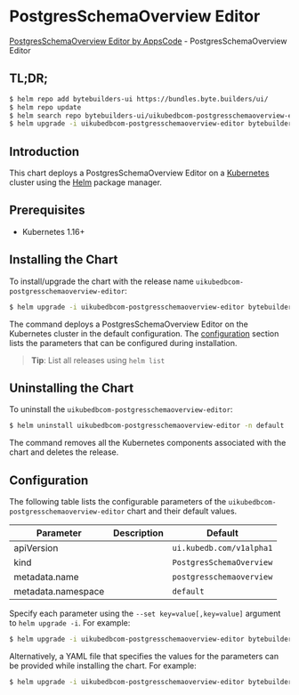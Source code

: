 # PostgresSchemaOverview Editor

[PostgresSchemaOverview Editor by AppsCode](https://byte.builders) - PostgresSchemaOverview Editor

## TL;DR;

```bash
$ helm repo add bytebuilders-ui https://bundles.byte.builders/ui/
$ helm repo update
$ helm search repo bytebuilders-ui/uikubedbcom-postgresschemaoverview-editor --version=v0.4.9
$ helm upgrade -i uikubedbcom-postgresschemaoverview-editor bytebuilders-ui/uikubedbcom-postgresschemaoverview-editor -n default --create-namespace --version=v0.4.9
```

## Introduction

This chart deploys a PostgresSchemaOverview Editor on a [Kubernetes](http://kubernetes.io) cluster using the [Helm](https://helm.sh) package manager.

## Prerequisites

- Kubernetes 1.16+

## Installing the Chart

To install/upgrade the chart with the release name `uikubedbcom-postgresschemaoverview-editor`:

```bash
$ helm upgrade -i uikubedbcom-postgresschemaoverview-editor bytebuilders-ui/uikubedbcom-postgresschemaoverview-editor -n default --create-namespace --version=v0.4.9
```

The command deploys a PostgresSchemaOverview Editor on the Kubernetes cluster in the default configuration. The [configuration](#configuration) section lists the parameters that can be configured during installation.

> **Tip**: List all releases using `helm list`

## Uninstalling the Chart

To uninstall the `uikubedbcom-postgresschemaoverview-editor`:

```bash
$ helm uninstall uikubedbcom-postgresschemaoverview-editor -n default
```

The command removes all the Kubernetes components associated with the chart and deletes the release.

## Configuration

The following table lists the configurable parameters of the `uikubedbcom-postgresschemaoverview-editor` chart and their default values.

|     Parameter      | Description |               Default               |
|--------------------|-------------|-------------------------------------|
| apiVersion         |             | <code>ui.kubedb.com/v1alpha1</code> |
| kind               |             | <code>PostgresSchemaOverview</code> |
| metadata.name      |             | <code>postgresschemaoverview</code> |
| metadata.namespace |             | <code>default</code>                |


Specify each parameter using the `--set key=value[,key=value]` argument to `helm upgrade -i`. For example:

```bash
$ helm upgrade -i uikubedbcom-postgresschemaoverview-editor bytebuilders-ui/uikubedbcom-postgresschemaoverview-editor -n default --create-namespace --version=v0.4.9 --set apiVersion=ui.kubedb.com/v1alpha1
```

Alternatively, a YAML file that specifies the values for the parameters can be provided while
installing the chart. For example:

```bash
$ helm upgrade -i uikubedbcom-postgresschemaoverview-editor bytebuilders-ui/uikubedbcom-postgresschemaoverview-editor -n default --create-namespace --version=v0.4.9 --values values.yaml
```
